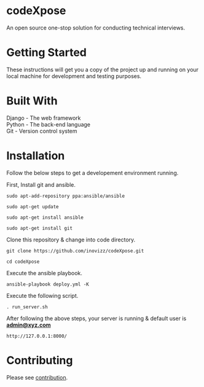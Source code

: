 # codeXpose
An open source one-stop solution for conducting technical interviews.

# Getting Started
These instructions will get you a copy of the project up and running on your local machine
for development and testing purposes.

# Built With
Django - The web framework<br />
Python - The back-end language<br />
Git - Version control system

# Installation
Follow the below steps to get a developement environment running.

First, Install git and ansible.

`sudo apt-add-repository ppa:ansible/ansible`

`sudo apt-get update`

`sudo apt-get install ansible`

`sudo apt-get install git`

Clone this repository & change into code directory.<br />

`git clone https://github.com/inovizz/codeXpose.git`

`cd codeXpose`

Execute the ansible playbook.

`ansible-playbook deploy.yml -K`

Execute the following script.

`. run_server.sh`

After following the above steps, your server is running & default user is **admin@xyz.com**

`http://127.0.0.1:8000/`

# Contributing
Please see [contribution](CONTRIBUTING.md).
